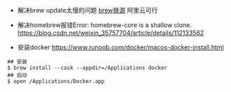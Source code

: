 - 解决brew update太慢的问题
[brew换源](https://www.jianshu.com/p/bea984d27cd2)
阿里云可行
- 解决homebrew报错Error: homebrew-core is a shallow clone.
https://blog.csdn.net/weixin_35757704/article/details/112133562

- 安装docker
https://www.runoob.com/docker/macos-docker-install.html
```shell
## 安装
$ brew install --cask --appdir=/Applications docker
## 启动
$ open /Applications/Docker.app
```